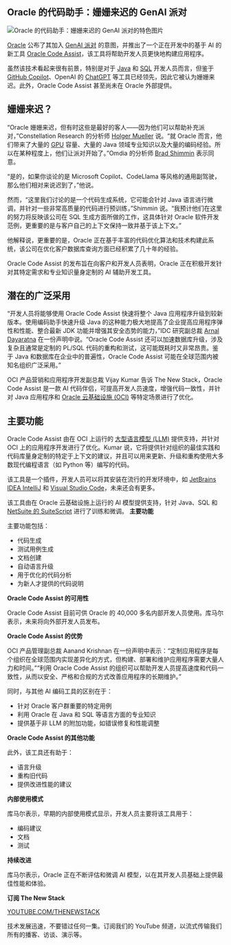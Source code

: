 ## Oracle 的代码助手：姗姗来迟的 GenAI 派对

![Oracle 的代码助手：姗姗来迟的 GenAI 派对的特色图片](https://cdn.thenewstack.io/media/2024/05/e7927ac5-markus-spiske-5zvxxxlsaxe-unsplash-1-1024x683.jpg)

[Oracle](https://developer.oracle.com/?utm_content=inline+mention) 公布了其加入 [GenAI 派对](https://thenewstack.io/generative-ai-in-2023-genai-tools-became-table-stakes/) 的意图，并推出了一个正在开发中的基于 AI 的新工具 [Oracle Code Assist](https://www.oracle.com/application-development/code-assist)，该工具将帮助开发人员更快地构建应用程序。

虽然该技术看起来很有前景，特别是对于 [Java](https://thenewstack.io/java-22-making-java-more-attractive-for-ai-apps-workloads/) 和 [SQL](https://thenewstack.io/how-to-write-sql-queries/) 开发人员而言，但鉴于 [GitHub Copilot](https://thenewstack.io/github-copilot-a-powerful-controversial-autocomplete-for-developers/)、OpenAI 的 [ChatGPT](https://thenewstack.io/how-to-learn-unfamiliar-software-tools-with-chatgpt/) 等工具已经领先，因此它被认为姗姗来迟。此外，Oracle Code Assist 甚至尚未在 Oracle 外部提供。

## 姗姗来迟？

“Oracle 姗姗来迟，但有时这些是最好的客人——因为他们可以帮助补充派对，”Constellation Research 的分析师 [Holger Mueller](https://www.linkedin.com/in/holgermueller/) 说。“就 Oracle 而言，他们带来了大量的 [GPU](https://thenewstack.io/nvidia-gpu-dominance-at-a-crossroads/) 容量、大量的 Java 领域专业知识以及大量的编码经验。所以在某种程度上，他们让派对开始了。”Omdia 的分析师 [Brad Shimmin](https://www.linkedin.com/in/bradshimmin/) 表示同意。

“是的，如果你谈论的是 Microsoft Copilot、CodeLlama 等风格的通用副驾驶，那么他们相对来说迟到了，”他说。

然而，“这里我们讨论的是一个代码生成系统，它可能会针对 Java 语言进行微调，并针对一些非常高质量的代码进行预训练，”Shimmin 说。“我预计他们在这里的努力将反映该公司在 SQL 生成方面所做的工作，这具体针对 Oracle 软件开发范例，更重要的是与客户自己的上下文保持一致并基于该上下文。”

他解释说，更重要的是，Oracle 正在基于丰富的代码优化算法和技术构建此系统，该公司在优化客户数据库查询方面已经积累了几十年的经验。

Oracle Code Assist 的发布旨在向客户和开发人员表明，Oracle 正在积极开发针对其特定需求和专业知识量身定制的 AI 辅助开发工具。

## 潜在的广泛采用

“开发人员将能够使用 Oracle Code Assist 快速将整个 Java 应用程序升级到较新版本。使用编码助手快速升级 Java 的这种能力极大地提高了企业提高应用程序弹性和性能、整合最新 JDK 功能并增强其安全态势的能力，”IDC 研究副总裁 [Arnal Dayaratna](https://twitter.com/cloud4computing) 在一份声明中说。“Oracle Code Assist 还可以加速数据库升级，涉及复杂且通常是定制的 PL/SQL 代码的重构和测试，这可能既耗时又非常昂贵。鉴于 Java 和数据库在企业中的普遍性，Oracle Code Assist 可能在全球范围内被知名组织广泛采用。”

OCI 产品营销和应用程序开发副总裁 Vijay Kumar 告诉 The New Stack，Oracle Code Assist 是一款 AI 代码伴侣，可提高开发人员速度，增强代码一致性，并针对 Java 应用程序和 [Oracle 云基础设施 (OCI)](https://www.oracle.com/cloud/) 等特定场景进行了优化。

## 主要功能

Oracle Code Assist 由在 OCI 上运行的 [大型语言模型 (LLM)](https://thenewstack.io/large-language-models-open-source-llms-in-2023/) 提供支持，并针对 OCI 上的应用程序开发进行了优化。Kumar 说，它将提供针对组织的最佳实践和代码库量身定制的特定于上下文的建议，并且可以用来更新、升级和重构使用大多数现代编程语言（如 Python 等）编写的代码。

该工具是一个插件，开发人员可以将其安装在流行的开发环境中，如 [JetBrains IDEA IntelliJ](https://thenewstack.io/jetbrains-formulates-ide-go-called-gogland/) 和 [Visual Studio Code](https://thenewstack.io/this-week-in-programming-all-hail-visual-studio-code/)，未来还会有更多。

该工具由在 Oracle 云基础设施上运行的 AI 模型提供支持，针对 Java、SQL 和 [NetSuite 的 SuiteScript](https://docs.oracle.com/en/cloud/saas/netsuite/ns-online-help/article_163726005075.html) 进行了训练和微调。
**主要功能**

主要功能包括：

- 代码生成
- 测试用例生成
- 文档创建
- 自动语言升级
- 用于优化的代码分析
- 为新人才提供的代码说明

**Oracle Code Assist 的可用性**

Oracle Code Assist 目前可供 Oracle 的 40,000 多名内部开发人员使用。库马尔表示，未来将向外部开发人员发布。

**Oracle Code Assist 的优势**

OCI 产品管理副总裁 Aanand Krishnan 在一份声明中表示：“定制应用程序是每个组织在全球范围内实现差异化的方式，但构建、部署和维护应用程序需要大量人力和时间。”“利用 Oracle Code Assist 的组织可以帮助开发人员提高速度和代码一致性，从而以安全、严格和合规的方式改善应用程序的长期维护。”

同时，与其他 AI 编码工具的区别在于：

- 针对 Oracle 客户群重要的特定用例
- 利用 Oracle 在 Java 和 SQL 等语言方面的专业知识
- 提供基于非 LLM 的附加功能，如错误修复和性能调整

**Oracle Code Assist 的其他功能**

此外，该工具还有助于：

- 语言升级
- 重构旧代码
- 提供改进性能的建议

**内部使用模式**

库马尔表示，早期的内部使用模式显示，开发人员主要将该工具用于：

- 编码建议
- 文档
- 测试

**持续改进**

库马尔表示，Oracle 正在不断评估和微调 AI 模型，以在其开发人员基础上提供最佳性能和体验。

**订阅 The New Stack**

[YOUTUBE.COM/THENEWSTACK](https://youtube.com/thenewstack?sub_confirmation=1)

技术发展迅速，不要错过任何一集。订阅我们的 YouTube 频道，以流式传输我们所有的播客、访谈、演示等。
